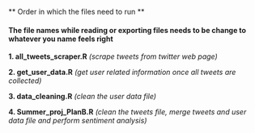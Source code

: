 ** Order in which the files need to run **
#### The file names while reading or exporting files needs to be change to whatever you name feels right

**1. all_tweets_scraper.R**		 *(scrape tweets from twitter web page)*

**2. get_user_data.R**  *(get user related information once all tweets are collected)*

**3. data_cleaning.R** *(clean the user data file)*

**4. Summer_proj_PlanB.R** *(clean the tweets file, merge tweets and user data file and perform sentiment analysis)*
